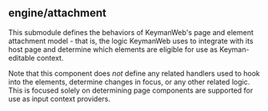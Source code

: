 ## engine/attachment

This submodule defines the behaviors of KeymanWeb's page and element attachment model - that is,
the logic KeymanWeb uses to integrate with its host page and determine which elements are eligible
for use as Keyman-editable context.

Note that this component does _not_ define any related handlers used to hook into the elements,
determine changes in focus, or any other related logic.  This is focused solely on determining
page components are supported for use as input context providers.